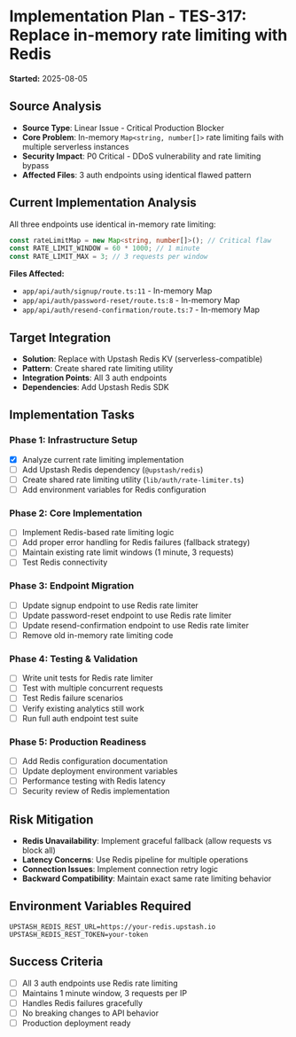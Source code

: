# Implementation Plan - TES-317: Replace in-memory rate limiting with Redis

**Started:** 2025-08-05

## Source Analysis

- **Source Type**: Linear Issue - Critical Production Blocker
- **Core Problem**: In-memory `Map<string, number[]>` rate limiting fails with multiple serverless instances
- **Security Impact**: P0 Critical - DDoS vulnerability and rate limiting bypass
- **Affected Files**: 3 auth endpoints using identical flawed pattern

## Current Implementation Analysis

All three endpoints use identical in-memory rate limiting:

```typescript
const rateLimitMap = new Map<string, number[]>(); // Critical flaw
const RATE_LIMIT_WINDOW = 60 * 1000; // 1 minute
const RATE_LIMIT_MAX = 3; // 3 requests per window
```

**Files Affected:**

- `app/api/auth/signup/route.ts:11` - In-memory Map
- `app/api/auth/password-reset/route.ts:8` - In-memory Map
- `app/api/auth/resend-confirmation/route.ts:7` - In-memory Map

## Target Integration

- **Solution**: Replace with Upstash Redis KV (serverless-compatible)
- **Pattern**: Create shared rate limiting utility
- **Integration Points**: All 3 auth endpoints
- **Dependencies**: Add Upstash Redis SDK

## Implementation Tasks

### Phase 1: Infrastructure Setup

- [x] Analyze current rate limiting implementation
- [ ] Add Upstash Redis dependency (`@upstash/redis`)
- [ ] Create shared rate limiting utility (`lib/auth/rate-limiter.ts`)
- [ ] Add environment variables for Redis configuration

### Phase 2: Core Implementation

- [ ] Implement Redis-based rate limiting logic
- [ ] Add proper error handling for Redis failures (fallback strategy)
- [ ] Maintain existing rate limit windows (1 minute, 3 requests)
- [ ] Test Redis connectivity

### Phase 3: Endpoint Migration

- [ ] Update signup endpoint to use Redis rate limiter
- [ ] Update password-reset endpoint to use Redis rate limiter
- [ ] Update resend-confirmation endpoint to use Redis rate limiter
- [ ] Remove old in-memory rate limiting code

### Phase 4: Testing & Validation

- [ ] Write unit tests for Redis rate limiter
- [ ] Test with multiple concurrent requests
- [ ] Test Redis failure scenarios
- [ ] Verify existing analytics still work
- [ ] Run full auth endpoint test suite

### Phase 5: Production Readiness

- [ ] Add Redis configuration documentation
- [ ] Update deployment environment variables
- [ ] Performance testing with Redis latency
- [ ] Security review of Redis implementation

## Risk Mitigation

- **Redis Unavailability**: Implement graceful fallback (allow requests vs block all)
- **Latency Concerns**: Use Redis pipeline for multiple operations
- **Connection Issues**: Implement connection retry logic
- **Backward Compatibility**: Maintain exact same rate limiting behavior

## Environment Variables Required

```
UPSTASH_REDIS_REST_URL=https://your-redis.upstash.io
UPSTASH_REDIS_REST_TOKEN=your-token
```

## Success Criteria

- [ ] All 3 auth endpoints use Redis rate limiting
- [ ] Maintains 1 minute window, 3 requests per IP
- [ ] Handles Redis failures gracefully
- [ ] No breaking changes to API behavior
- [ ] Production deployment ready
